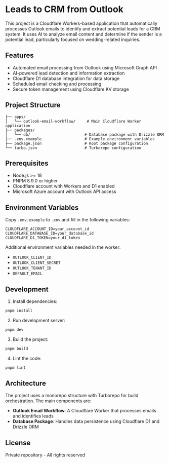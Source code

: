 # Leads to CRM from Outlook

This project is a Cloudflare Workers-based application that automatically processes Outlook emails to identify and extract potential leads for a CRM system. It uses AI to analyze email content and determine if the sender is a potential lead, particularly focused on wedding-related inquiries.

## Features

- Automated email processing from Outlook using Microsoft Graph API
- AI-powered lead detection and information extraction
- Cloudflare D1 database integration for data storage
- Scheduled email checking and processing
- Secure token management using Cloudflare KV storage

## Project Structure

```
├── apps/
│   └── outlook-email-workflow/     # Main Cloudflare Worker application
├── packages/
│   └── db/                        # Database package with Drizzle ORM
├── .env.example                   # Example environment variables
├── package.json                   # Root package configuration
└── turbo.json                     # Turborepo configuration
```

## Prerequisites

- Node.js >= 18
- PNPM 8.9.0 or higher
- Cloudflare account with Workers and D1 enabled
- Microsoft Azure account with Outlook API access

## Environment Variables

Copy `.env.example` to `.env` and fill in the following variables:

```env
CLOUDFLARE_ACCOUNT_ID=your_account_id
CLOUDFLARE_DATABASE_ID=your_database_id
CLOUDFLARE_D1_TOKEN=your_d1_token
```

Additional environment variables needed in the worker:
- `OUTLOOK_CLIENT_ID`
- `OUTLOOK_CLIENT_SECRET`
- `OUTLOOK_TENANT_ID`
- `DEFAULT_EMAIL`

## Development

1. Install dependencies:
```bash
pnpm install
```

2. Run development server:
```bash
pnpm dev
```

3. Build the project:
```bash
pnpm build
```

4. Lint the code:
```bash
pnpm lint
```

## Architecture

The project uses a monorepo structure with Turborepo for build orchestration. The main components are:

- **Outlook Email Workflow**: A Cloudflare Worker that processes emails and identifies leads
- **Database Package**: Handles data persistence using Cloudflare D1 and Drizzle ORM

## License

Private repository - All rights reserved 